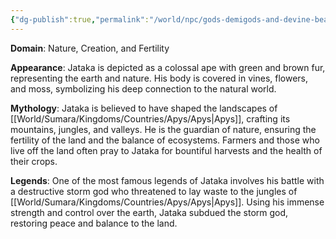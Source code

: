```yaml
---
{"dg-publish":true,"permalink":"/world/npc/gods-demigods-and-devine-beasts/way-of-the-great-ape/gods/jataka-the-earth-shaper/"}
---
```


**Domain**: Nature, Creation, and Fertility

**Appearance**: Jataka is depicted as a colossal ape with green and brown fur, representing the earth and nature. His body is covered in vines, flowers, and moss, symbolizing his deep connection to the natural world.

**Mythology**: Jataka is believed to have shaped the landscapes of [[World/Sumara/Kingdoms/Countries/Apys/Apys\|Apys]], crafting its mountains, jungles, and valleys. He is the guardian of nature, ensuring the fertility of the land and the balance of ecosystems. Farmers and those who live off the land often pray to Jataka for bountiful harvests and the health of their crops.

**Legends**: One of the most famous legends of Jataka involves his battle with a destructive storm god who threatened to lay waste to the jungles of [[World/Sumara/Kingdoms/Countries/Apys/Apys\|Apys]]. Using his immense strength and control over the earth, Jataka subdued the storm god, restoring peace and balance to the land.